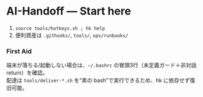 # AI-Handoff — Start here
1) `source tools/hotkeys.sh ; hk help`
2) 便利資産は `.githooks/`, `tools/`, `ops/runbooks/`

### First Aid
端末が落ちる/起動しない場合は、`~/.bashrc` の冒頭3行（未定義ガード＋非対話 return）を確認。  
配達は `tools/deliver-*.sh` を“素の bash”で実行できるため、hk に依存せず復旧可能。
